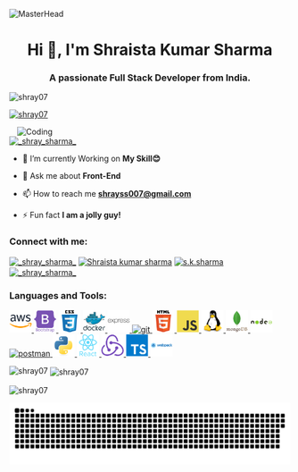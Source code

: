 ![MasterHead](https://www.digitalsolutionservices.com/img/services/website1.gif)
<h1 align="center">Hi 👋, I'm Shraista Kumar Sharma</h1>
<h3 align="center">A passionate Full Stack Developer from India.</h3>

<p align="left"> <img src="https://komarev.com/ghpvc/?username=shray07&label=Profile%20views&color=0e75b6&style=flat" alt="shray07" /> </p>

<p align="left"> <a href="https://github.com/ryo-ma/github-profile-trophy"><img src="https://github-profile-trophy.vercel.app/?username=shray07" alt="shray07" /></a> </p>
<img align="right" alt="Coding" width="490" src="https://camo.githubusercontent.com/6c3074a36728731e7c9413a60393916d9e37dcd495b17d3e7e11bdddad215fb7/68747470733a2f2f73746f726167652e676f6f676c65617069732e636f6d2f6d656469612e68656c6c6f756d692e636f6d2f3132353034322f6368616e6e656c732f464a33445a495457435932363830343348474641434950394346554139584d362e676966">
<p align="left"> <a href="https://twitter.com/_shray_sharma_" target="blank"><img src="https://img.shields.io/twitter/follow/_shray_sharma_?logo=twitter&style=for-the-badge" alt="_shray_sharma_" /></a> </p>

- 🌱 I’m currently Working on **My Skill😊**

- 💬 Ask me about **Front-End**

- 📫 How to reach me **shrayss007@gmail.com**

- ⚡ Fun fact **I am a jolly guy!**

<h3 align="left">Connect with me:</h3>
<p align="left">
<a href="https://twitter.com/_shray_sharma_" target="blank"><img align="center" src="https://raw.githubusercontent.com/rahuldkjain/github-profile-readme-generator/master/src/images/icons/Social/twitter.svg" alt="_shray_sharma_" height="30" width="40" /></a>
<a href="https://linkedin.com/in/shraista kumar sharma" target="blank"><img align="center" src="https://raw.githubusercontent.com/rahuldkjain/github-profile-readme-generator/master/src/images/icons/Social/linked-in-alt.svg" alt="Shraista kumar sharma" height="30" width="40" /></a>
<a href="https://stackoverflow.com/users/s.k.sharma" target="blank"><img align="center" src="https://raw.githubusercontent.com/rahuldkjain/github-profile-readme-generator/master/src/images/icons/Social/stack-overflow.svg" alt="s.k.sharma" height="30" width="40" /></a>
<a href="https://instagram.com/_shray_sharma_" target="blank"><img align="center" src="https://raw.githubusercontent.com/rahuldkjain/github-profile-readme-generator/master/src/images/icons/Social/instagram.svg" alt="_shray_sharma_" height="30" width="40" /></a>
</p>

<h3 align="left">Languages and Tools:</h3>
<p align="left"> <a href="https://aws.amazon.com" target="_blank" rel="noreferrer"> <img src="https://raw.githubusercontent.com/devicons/devicon/master/icons/amazonwebservices/amazonwebservices-original-wordmark.svg" alt="aws" width="40" height="40"/> </a> <a href="https://getbootstrap.com" target="_blank" rel="noreferrer"> <img src="https://raw.githubusercontent.com/devicons/devicon/master/icons/bootstrap/bootstrap-plain-wordmark.svg" alt="bootstrap" width="40" height="40"/> </a> <a href="https://www.w3schools.com/css/" target="_blank" rel="noreferrer"> <img src="https://raw.githubusercontent.com/devicons/devicon/master/icons/css3/css3-original-wordmark.svg" alt="css3" width="40" height="40"/> </a> <a href="https://www.docker.com/" target="_blank" rel="noreferrer"> <img src="https://raw.githubusercontent.com/devicons/devicon/master/icons/docker/docker-original-wordmark.svg" alt="docker" width="40" height="40"/> </a> <a href="https://expressjs.com" target="_blank" rel="noreferrer"> <img src="https://raw.githubusercontent.com/devicons/devicon/master/icons/express/express-original-wordmark.svg" alt="express" width="40" height="40"/> </a> <a href="https://git-scm.com/" target="_blank" rel="noreferrer"> <img src="https://www.vectorlogo.zone/logos/git-scm/git-scm-icon.svg" alt="git" width="40" height="40"/> </a> <a href="https://www.w3.org/html/" target="_blank" rel="noreferrer"> <img src="https://raw.githubusercontent.com/devicons/devicon/master/icons/html5/html5-original-wordmark.svg" alt="html5" width="40" height="40"/> </a> <a href="https://developer.mozilla.org/en-US/docs/Web/JavaScript" target="_blank" rel="noreferrer"> <img src="https://raw.githubusercontent.com/devicons/devicon/master/icons/javascript/javascript-original.svg" alt="javascript" width="40" height="40"/> </a> <a href="https://www.linux.org/" target="_blank" rel="noreferrer"> <img src="https://raw.githubusercontent.com/devicons/devicon/master/icons/linux/linux-original.svg" alt="linux" width="40" height="40"/> </a> <a href="https://www.mongodb.com/" target="_blank" rel="noreferrer"> <img src="https://raw.githubusercontent.com/devicons/devicon/master/icons/mongodb/mongodb-original-wordmark.svg" alt="mongodb" width="40" height="40"/> </a> <a href="https://nodejs.org" target="_blank" rel="noreferrer"> <img src="https://raw.githubusercontent.com/devicons/devicon/master/icons/nodejs/nodejs-original-wordmark.svg" alt="nodejs" width="40" height="40"/> </a> <a href="https://postman.com" target="_blank" rel="noreferrer"> <img src="https://www.vectorlogo.zone/logos/getpostman/getpostman-icon.svg" alt="postman" width="40" height="40"/> </a> <a href="https://www.python.org" target="_blank" rel="noreferrer"> <img src="https://raw.githubusercontent.com/devicons/devicon/master/icons/python/python-original.svg" alt="python" width="40" height="40"/> </a> <a href="https://reactjs.org/" target="_blank" rel="noreferrer"> <img src="https://raw.githubusercontent.com/devicons/devicon/master/icons/react/react-original-wordmark.svg" alt="react" width="40" height="40"/> </a> <a href="https://redux.js.org" target="_blank" rel="noreferrer"> <img src="https://raw.githubusercontent.com/devicons/devicon/master/icons/redux/redux-original.svg" alt="redux" width="40" height="40"/> </a> <a href="https://www.typescriptlang.org/" target="_blank" rel="noreferrer"> <img src="https://raw.githubusercontent.com/devicons/devicon/master/icons/typescript/typescript-original.svg" alt="typescript" width="40" height="40"/> </a> <a href="https://webpack.js.org" target="_blank" rel="noreferrer"> <img src="https://raw.githubusercontent.com/devicons/devicon/d00d0969292a6569d45b06d3f350f463a0107b0d/icons/webpack/webpack-original-wordmark.svg" alt="webpack" width="40" height="40"/> </a> </p>

<p><img align="left" src="https://github-readme-stats.vercel.app/api/top-langs?username=shray07&show_icons=true&locale=en&layout=compact" alt="shray07" /></p>

<p>&nbsp;<img align="center" src="https://github-readme-stats.vercel.app/api?username=shray07&show_icons=true&locale=en" alt="shray07" /></p>

<p><img align="center" src="https://github-readme-streak-stats.herokuapp.com/?user=shray07&" alt="shray07" /></p>
 

![snake gif](https://github.com/ahtishamkhan5678/ahtishamkhan5678/blob/output/github-contribution-grid-snake.svg)
